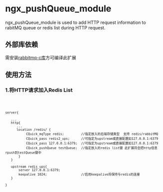 # ngx_pushQueue_module

ngx_pushQueue_module is used to add HTTP request information to rabitMQ queue or redis list during HTTP request.

<h2>外部库依赖</h2>
<p>需安装<a href="https://github.com/alanxz/rabbitmq-c">rabbitmq-c库</a>方可编译此扩展</p>

<h2>使用方法</h2>
<h3>1.将HTTP请求加入Redis List</h3>
<code>

    server{
    
       ...
       http{
          ...
          location /redis/ {
               CQuick_mqType redis;         //指定放入的后端存储类型  支持 redis/rabbitMQ
               CQuick_pass redis2_ups;      //可指定为upstream或直接配置如127.0.0.1:6379
               CQuick_pass 127.0.0.1:6379;  //可指定为upstream或直接配置如127.0.0.1:6379
               CQuick_pushQueue testQueue;  //指定放入的redis list键 此扩展将会把http信息  rpush到testQueue键中
           }
       }
  
       upstream redis_ups{
           server 127.0.0.1:6379;        
           keepalive 1024;                  //启用keepalive将保持与redis的连接
       }
  
    }
</code>
